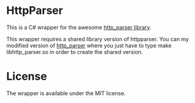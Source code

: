 HttpParser
==========

This is a C# wrapper for the awesome [http_parser library](https://github.com/joyent/http-parser).

This wrapper requires a shared library version of httpparser.
You can my modified version of [http_parser](https://github.com/txdv/http-parser) where you just have to
type make libhttp_parser.so in order to create the shared version.

License
=======
The wrapper is available under the MIT license.
